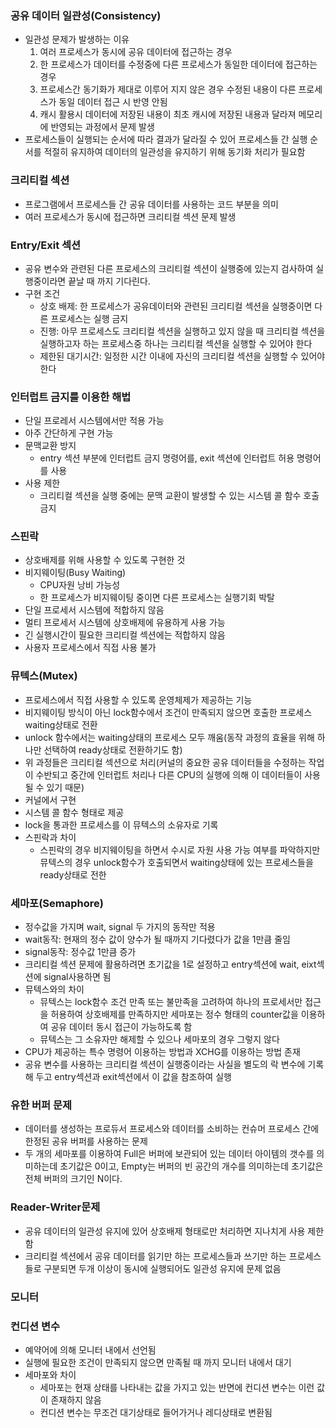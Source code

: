 ### 공유 데이터 일관성(Consistency)
  - 일관성 문제가 발생하는 이유
    1. 여러 프로세스가 동시에 공유 데이터에 접근하는 경우
    2. 한 프로세스가 데이터를 수정중에 다른 프로세스가 동일한 데이터에 접근하는 경우
    3. 프로세스간 동기화가 제대로 이루어 지지 않은 경우 수정된 내용이 다른 프로세스가 동일 데이터 접근 시 반영 안됨
    4. 캐시 활용시 데이터에 저장된 내용이 최초 캐시에 저장된 내용과 달라져 메모리에 반영되는 과정에서 문제 발생
  - 프로세스들이 실행되는 순서에 따라 결과가 달라질 수 있어 프로세스들 간 실행 순서를 적절히 유지하여 데이터의 일관성을 유지하기 위해 동기화 처리가 필요함
### 크리티컬 섹션
  - 프로그램에서 프로세스들 간 공유 데이터를 사용하는 코드 부분을 의미
  - 여러 프로세스가 동시에 접근하면 크리티컬 섹션 문제 발생
### Entry/Exit 섹션
  - 공유 변수와 관련된 다른 프로세스의 크리티컬 섹션이 실행중에 있는지 검사하여 실행중이라면 끝날 때 까지 기다린다.
  - 구현 조건
    - 상호 배제: 한 프로세스가 공유데이터와 관련된 크리티컬 섹션을 실행중이면 다른 프로세스는 실행 금지
    - 진행: 아무 프로세스도 크리티컬 섹션을 실행하고 있지 않을 때  크리티컬 섹션을 실행하고자 하는 프로세스중 하나는 크리티컬 섹션을 실행할 수 있어야 한다
    - 제한된 대기시간: 일정한 시간 이내에 자신의 크리티컬 섹션을 실행할 수 있어야 한다
### 인터럽트 금지를 이용한 해법
  - 단일 프로레서 시스템에서만 적용 가능
  - 아주 간단하게 구현 가능
  - 문맥교환 방지
    - entry 섹션 부분에 인터럽트 금지 명령어를, exit 섹션에 인터럽트 허용 명령어를 사용
  - 사용 제한
    - 크리티컬 섹션을 실행 중에는 문맥 교환이 발생할 수 있는 시스템 콜 함수 호출 금지
### 스핀락
  - 상호배제를 위해 사용할 수 있도록 구현한 것
  - 비지웨이팅(Busy Waiting)
    - CPU자원 낭비 가능성
    - 한 프로세스가 비지웨이팅 중이면 다른 프로세스는 실행기회 박탈
  - 단일 프로세서 시스템에 적합하지 않음
  - 멀티 프로세서 시스템에 상호배제에 유용하게 사용 가능
  - 긴 실행시간이 필요한 크리티컬 섹션에는 적합하지 않음
  - 사용자 프로세스에서 직접 사용 불가
### 뮤텍스(Mutex)
  - 프로세스에서 직접 사용할 수 있도록 운영체제가 제공하는 기능
  - 비지웨이팅 방식이 아닌 lock함수에서 조건이 만족되지 않으면 호출한 프로세스 waiting상태로 전환
  - unlock 함수에서는 waiting상태의 프로세스 모두 깨움(동작 과정의 효율을 위해 하나만 선택하여 ready상태로 전환하기도 함)
  - 위 과정들은 크리티컬 섹션으로 처리(커널의 중요한 공유 데이터들을 수정하는 작업이 수반되고 중간에 인터럽트 처리나 다른 CPU의 실행에 의해 이 데이터들이 사용될 수 있기 때문)
  - 커널에서 구현
  - 시스템 콜 함수 형태로 제공
  - lock을 통과한 프로세스를 이 뮤텍스의 소유자로 기록
  - 스핀락과 차이
    - 스핀락의 경우 비지웨이팅을 하면서 수시로 자원 사용 가능 여부를 파악하지만 뮤텍스의 경우 unlock함수가 호출되면서 waiting상태에 있는 프로세스들을 ready상태로 전한
### 세마포(Semaphore)
  - 정수값을 가지며 wait, signal 두 가지의 동작만 적용
  - wait동작: 현재의 정수 값이 양수가 될 때까지 기다렸다가 값을 1만큼 줄임
  - signal동작: 정수값 1만큼 증가
  - 크리티컬 섹션 문제에 활용하려면 초기값을 1로 설정하고 entry섹션에 wait, eixt섹션에 signal사용하면 됨
  - 뮤텍스와의 차이
    - 뮤텍스는 lock함수 조건 만족 또는 불만족을 고려하여 하나의 프로세서만 접근을 허용하여 상호배제를 만족하지만 세마포는 정수 형태의 counter값을 이용하여 공유 데이터 동시 접근이 가능하도록 함
    - 뮤텍스는 그 소유자만 해제할 수 있으나 세마포의 경우 그렇지 않다
  - CPU가 제공하는 특수 명령어 이용하는 방법과 XCHG를 이용하는 방법 존재
  - 공유 변수를 사용하는 크리티컬 섹션이 실행중이라는 사실을 별도의 락 변수에 기록해 두고 entry섹션과 exit섹션에서 이 값을 참조하여 실행
### 유한 버퍼 문제
  - 데이터를 생성하는 프로듀서 프로세스와 데이터를 소비하는 컨슈머 프로세스 간에 한정된 공유 버퍼를 사용하는 문제
  - 두 개의 세마포를 이용하여 Full은 버퍼에 보관되어 있는 데이터 아이템의 갯수를 의미하는데 초기값은 0이고, Empty는 버퍼의 빈 공간의 개수를 의미하는데 초기값은 전체 버퍼의 크기인 N이다.
### Reader-Writer문제
  - 공유 데이터의 일관성 유지에 있어 상호배제 형태로만 처리하면 지나치게 사용 제한함
  - 크리티컬 섹션에서 공유 데이터를 읽기만 하는 프로세스들과 쓰기만 하는 프로세스들로 구분되면 두개 이상이 동시에 실행되어도 일관성 유지에 문제 없음
### 모니터
### 컨디션 변수
  - 예약어에 의해 모니터 내에서 선언됨
  - 실행에 필요한 조건이 만족되지 않으면 만족될 때 까지 모니터 내에서 대기
  - 세마포와 차이
    - 세마포는 현재 상태를 나타내는 값을 가지고 있는 반면에 컨디션 변수는 이런 값이 존재하지 않음
    - 컨디션 변수는 무조건 대기상태로 들어가거나 레디상태로 변환됨
